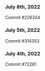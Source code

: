 ### July 8th, 2022

Commit #226324

### July 5th, 2022

Commit #314353


### July 4th, 2022

Commit #72281
